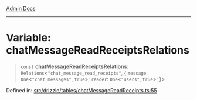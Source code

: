 [Admin Docs](/)

***

# Variable: chatMessageReadReceiptsRelations

> `const` **chatMessageReadReceiptsRelations**: `Relations`\<`"chat_message_read_receipts"`, \{ `message`: `One`\<`"chat_messages"`, `true`\>; `reader`: `One`\<`"users"`, `true`\>; \}\>

Defined in: [src/drizzle/tables/chatMessageReadReceipts.ts:55](https://github.com/Sourya07/talawa-api/blob/61a1911602b2f0aac7635e08ae2918f4f768e8ff/src/drizzle/tables/chatMessageReadReceipts.ts#L55)
